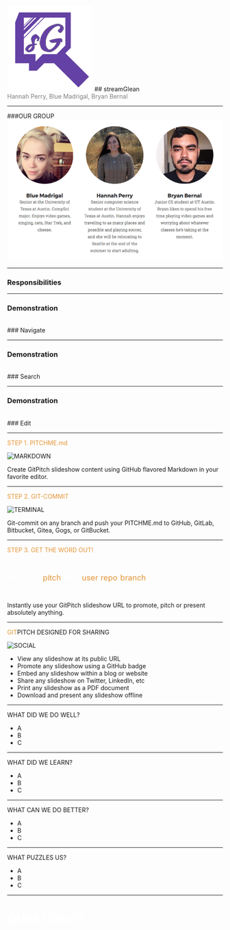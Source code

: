 
<img src="static/img/LOGOSMALLER.png">
## streamGlean
<br>
<span style="color:gray">Hannah Perry, Blue Madrigal, Bryan Bernal</span>

---

###OUR GROUP
<img src="static/img/ourteam.png">

---

### Responsibilities

---

### <b>Demonstration</b>
<br>
### Navigate
<br>

---

### <b>Demonstration</b>
<br>
### Search
<br>

---

### <b>Demonstration</b>
<br>
### Edit
<br>

---

<span style="color: #e49436">STEP 1. PITCHME.md</span>

![MARKDOWN](https://d1z75bzl1vljy2.cloudfront.net/hello-world/markdown.png)

Create GitPitch slideshow content using GitHub flavored Markdown in your favorite editor.

---

<span style="color: #e49436">STEP 2. GIT-COMMIT</span>

![TERMINAL](https://d1z75bzl1vljy2.cloudfront.net/hello-world/terminal.png)

Git-commit on any branch and push your PITCHME.md to GitHub, GitLab, Bitbucket, Gitea, Gogs, or GitBucket.

---

<span style="color: #e49436">STEP 3. GET THE WORD OUT!</span>

<br>

<span style="font-size: 1.3em;"><span style="color:white">htt</span><span style="color:white">ps://git</span><span style="color: #e49436">pitch</span><span style="color: white">.com/<span style="color: #e49436">user</span>/<span style="color: #e49436">repo</span>/<span style="color: #e49436">branch</span></span>

<br>

Instantly use your GitPitch slideshow URL to promote, pitch or present absolutely anything.

---

<span style="color: #e49436">GIT</span>PITCH DESIGNED FOR SHARING

![SOCIAL](https://d1z75bzl1vljy2.cloudfront.net/hello-world/gp-social.jpg)

- View any slideshow at its public URL
- Promote any slideshow using a GitHub badge
- Embed any slideshow within a blog or website
- Share any slideshow on Twitter, LinkedIn, etc
- Print any slideshow as a PDF document
- Download and present any slideshow offline

---

<span>WHAT DID WE DO WELL?</span>

- A
- B
- C

---

<span>WHAT DID WE LEARN?</span>

- A
- B
- C

---

<span>WHAT CAN WE DO BETTER?</span>

- A
- B
- C

---

<span>WHAT PUZZLES US?</span>

- A
- B
- C

---

# <span style="color: white; text-transform: none">QUESTIONS?</span>
